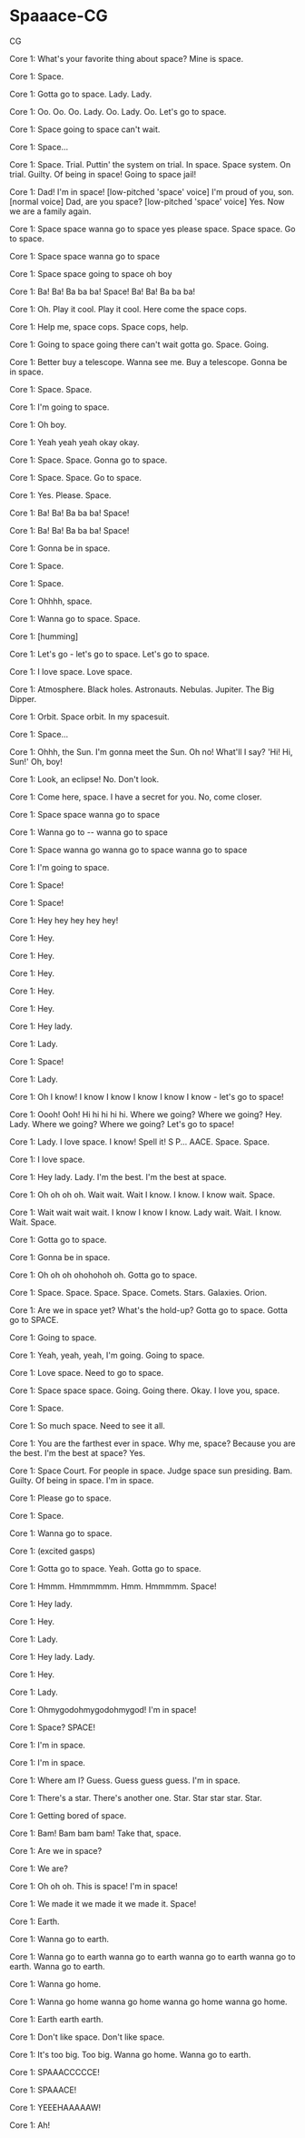 # Spaaace-CG
CG

Core 1: What's your favorite thing about space? Mine is space.

Core 1: Space.

Core 1: Gotta go to space. Lady. Lady.

Core 1: Oo. Oo. Oo. Lady. Oo. Lady. Oo. Let's go to space.

Core 1: Space going to space can't wait.

Core 1: Space...

Core 1: Space. Trial. Puttin' the system on trial. In space. Space system. On
trial. Guilty. Of being in space! Going to space jail!

Core 1: Dad! I'm in space! [low-pitched 'space' voice] I'm proud of you, son.
[normal voice] Dad, are you space? [low-pitched 'space' voice] Yes. Now we are
a family again.

Core 1: Space space wanna go to space yes please space. Space space. Go to
space.

Core 1: Space space wanna go to space

Core 1: Space space going to space oh boy

Core 1: Ba! Ba! Ba ba ba! Space! Ba! Ba! Ba ba ba!

Core 1: Oh. Play it cool. Play it cool. Here come the space cops.

Core 1: Help me, space cops. Space cops, help.

Core 1: Going to space going there can't wait gotta go. Space. Going.

Core 1: Better buy a telescope. Wanna see me. Buy a telescope. Gonna be in
space.

Core 1: Space. Space.

Core 1: I'm going to space.

Core 1: Oh boy.

Core 1: Yeah yeah yeah okay okay.

Core 1: Space. Space. Gonna go to space.

Core 1: Space. Space. Go to space.

Core 1: Yes. Please. Space.

Core 1: Ba! Ba! Ba ba ba! Space!

Core 1: Ba! Ba! Ba ba ba! Space!

Core 1: Gonna be in space.

Core 1: Space.

Core 1: Space.

Core 1: Ohhhh, space.

Core 1: Wanna go to space. Space.

Core 1: [humming]

Core 1: Let's go - let's go to space. Let's go to space.

Core 1: I love space. Love space.

Core 1: Atmosphere. Black holes. Astronauts. Nebulas. Jupiter. The Big Dipper.

Core 1: Orbit. Space orbit. In my spacesuit.

Core 1: Space...

Core 1: Ohhh, the Sun. I'm gonna meet the Sun. Oh no! What'll I say? 'Hi! Hi,
Sun!' Oh, boy!

Core 1: Look, an eclipse! No. Don't look.

Core 1: Come here, space. I have a secret for you. No, come closer.

Core 1: Space space wanna go to space

Core 1: Wanna go to -- wanna go to space

Core 1: Space wanna go wanna go to space wanna go to space

Core 1: I'm going to space.

Core 1: Space!

Core 1: Space!

Core 1: Hey hey hey hey hey!

Core 1: Hey.

Core 1: Hey.

Core 1: Hey.

Core 1: Hey.

Core 1: Hey.

Core 1: Hey lady.

Core 1: Lady.

Core 1: Space!

Core 1: Lady.

Core 1: Oh I know! I know I know I know I know I know - let's go to space!

Core 1: Oooh! Ooh! Hi hi hi hi hi. Where we going? Where we going? Hey. Lady.
Where we going? Where we going? Let's go to space!

Core 1: Lady. I love space. I know! Spell it! S P... AACE. Space. Space.

Core 1: I love space.

Core 1: Hey lady. Lady. I'm the best. I'm the best at space.

Core 1: Oh oh oh oh. Wait wait. Wait I know. I know. I know wait. Space.

Core 1: Wait wait wait wait. I know I know I know. Lady wait. Wait. I know.
Wait. Space.

Core 1: Gotta go to space.

Core 1: Gonna be in space.

Core 1: Oh oh oh ohohohoh oh. Gotta go to space.

Core 1: Space. Space. Space. Space. Comets. Stars. Galaxies. Orion.

Core 1: Are we in space yet? What's the hold-up? Gotta go to space. Gotta go to
SPACE.

Core 1: Going to space.

Core 1: Yeah, yeah, yeah, I'm going. Going to space.

Core 1: Love space. Need to go to space.

Core 1: Space space space. Going. Going there. Okay. I love you, space.

Core 1: Space.

Core 1: So much space. Need to see it all.

Core 1: You are the farthest ever in space. Why me, space? Because you are the
best. I'm the best at space? Yes.

Core 1: Space Court. For people in space. Judge space sun presiding. Bam.
Guilty. Of being in space. I'm in space.

Core 1: Please go to space.

Core 1: Space.

Core 1: Wanna go to space.

Core 1: (excited gasps)

Core 1: Gotta go to space. Yeah. Gotta go to space.

Core 1: Hmmm. Hmmmmmm. Hmm. Hmmmmm. Space!

Core 1: Hey lady.

Core 1: Hey.

Core 1: Lady.

Core 1: Hey lady. Lady.

Core 1: Hey.

Core 1: Lady.

Core 1: Ohmygodohmygodohmygod! I'm in space!

Core 1: Space? SPACE!

Core 1: I'm in space.

Core 1: I'm in space.

Core 1: Where am I? Guess. Guess guess guess. I'm in space.

Core 1: There's a star. There's another one. Star. Star star star. Star.

Core 1: Getting bored of space.

Core 1: Bam! Bam bam bam! Take that, space.

Core 1: Are we in space?

Core 1: We are?

Core 1: Oh oh oh. This is space! I'm in space!

Core 1: We made it we made it we made it. Space!

Core 1: Earth.

Core 1: Wanna go to earth.

Core 1: Wanna go to earth wanna go to earth wanna go to earth wanna go to
earth. Wanna go to earth.

Core 1: Wanna go home.

Core 1: Wanna go home wanna go home wanna go home wanna go home.

Core 1: Earth earth earth.

Core 1: Don't like space. Don't like space.

Core 1: It's too big. Too big. Wanna go home. Wanna go to earth.

Core 1: SPAAACCCCCE!

Core 1: SPAAACE!

Core 1: YEEEHAAAAAW!

Core 1: Ah!

